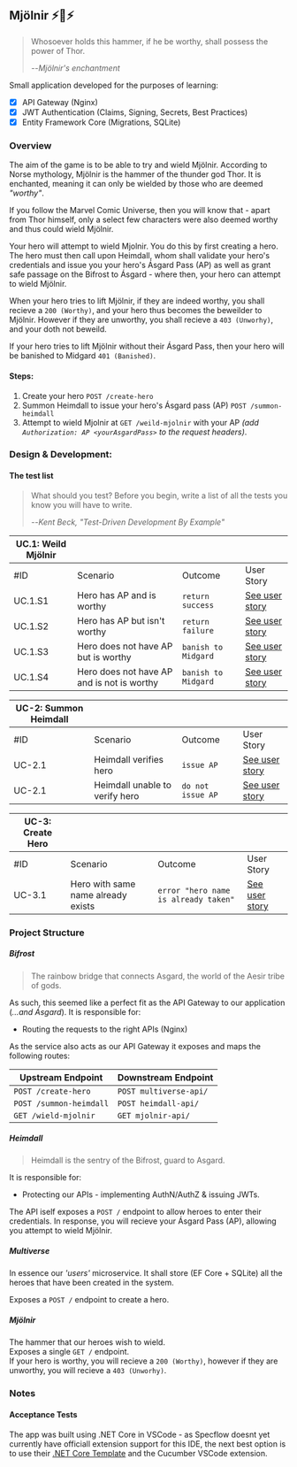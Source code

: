 ## Mjölnir :zap::hammer::zap:

> Whosoever holds this hammer, if he be worthy, shall possess the power of Thor.  
> 
> --<cite>Mjölnir's enchantment</cite>  

Small application developed for the purposes of learning:

- [x] API Gateway (Nginx)
- [x] JWT Authentication (Claims, Signing, Secrets, Best Practices)
- [x] Entity Framework Core (Migrations, SQLite)

### Overview

The aim of the game is to be able to try and wield Mjölnir. According to Norse mythology, Mjölnir is the hammer of the thunder god Thor. It is enchanted, meaning it can only be wielded by those who are deemed _"worthy"_.  

If you follow the Marvel Comic Universe, then you will know that - apart from Thor himself, only a select few characters were also deemed worthy and thus could wield Mjölnir. 

Your hero will attempt to wield Mjolnir. You do this by first creating a hero. The hero must then call upon Heimdall, whom shall validate your hero's credentials and issue you your hero's Ásgard Pass (AP) as well as grant safe passage on the Bifrost to Ásgard - where then, your hero can attempt to wield Mjölnir.

When your hero tries to lift Mjölnir, if they are indeed worthy, you shall recieve a `200 (Worthy)`, and your hero thus becomes the beweilder to Mjölnir. However if they are unworthy, you shall recieve a `403 (Unworhy)`, and your doth not beweild.

If your hero tries to lift Mjölnir without their Ásgard Pass, then your hero will be banished to Midgard `401 (Banished)`. 

#### Steps:

1. Create your hero `POST /create-hero`  
2. Summon Heimdall to issue your hero's Ásgard pass (AP) `POST /summon-heimdall`  
3. Attempt to wield Mjolnir at `GET /weild-mjolnir` with your AP _(add `Authorization: AP <yourAsgardPass>` to the request headers)_.

### Design & Development:

#### The test list

> What should you test? Before you begin, write a list of all the tests you know you will have to write.
>
> --<cite>Kent Beck, "Test-Driven Development By Example"</cite>


| UC.1: Weild Mjölnir |                                            |                     |                                     |
| ------------------- | ------------------------------------------ | ------------------- | ----------------------------------- |
| #ID                 | Scenario                                   | Outcome             | User Story                          |
| UC.1.S1             | Hero has AP and is worthy                  | `return success`    | [See user story](./docs/uc-1-s1.md) |
| UC.1.S2             | Hero has AP but isn't worthy               | `return failure`    | [See user story](./docs/uc-1-s2.md) |
| UC.1.S3             | Hero does not have AP but is worthy        | `banish to Midgard` | [See user story](./docs/uc-1-s3.md) |
| UC.1.S4             | Hero does not have AP and is not is worthy | `banish to Midgard` | [See user story](here)              |


| UC-2: Summon Heimdall |                                |                   |                        |
| --------------------- | ------------------------------ | ----------------- | ---------------------- |
| #ID                   | Scenario                       | Outcome           | User Story             |
| UC-2.1                | Heimdall verifies hero         | `issue AP`        | [See user story](here) |
| UC-2.1                | Heimdall unable to verify hero | `do not issue AP` | [See user story](here) |

| UC-3: Create Hero |                                    |                                      |                        |
| ----------------- | ---------------------------------- | ------------------------------------ | ---------------------- |
| #ID               | Scenario                           | Outcome                              | User Story             |
| UC-3.1            | Hero with same name already exists | `error "hero name is already taken"` | [See user story](here) |

### Project Structure

##### Bifrost

> The rainbow bridge that connects Asgard, the world of the Aesir tribe of gods.

As such, this seemed like a perfect fit as the API Gateway to our application (_...and Ásgard_). It is responsible for: 
* Routing the requests to the right APIs (Nginx)

As the service also acts as our API Gateway it exposes and maps the following routes:

| Upstream Endpoint       | Downstream Endpoint    |
| ----------------------- | ---------------------- |
| `POST /create-hero`     | `POST multiverse-api/` |
| `POST /summon-heimdall` | `POST heimdall-api/`   |
| `GET /wield-mjolnir`    | `GET mjolnir-api/`     |

##### Heimdall 

> Heimdall is the sentry of the Bifrost, guard to Asgard.

It is responsible for: 
* Protecting our APIs - implementing AuthN/AuthZ & issuing JWTs. 

The API iself exposes a `POST /` endpoint to allow heroes to enter their credentials. In response, you will recieve your Ásgard Pass (AP), allowing you attempt to wield Mjölnir.

##### Multiverse
In essence our _'users'_ microservice. It shall store (EF Core + SQLite) all the heroes that have been created in the system. 

Exposes a `POST /` endpoint to create a hero.

##### Mjölnir
The hammer that our heroes wish to wield.   
Exposes a single `GET /` endpoint.   
If your hero is worthy, you will recieve a `200 (Worthy)`, however if they are unworthy, you will recieve a `403 (Unworhy)`.

### Notes
#### Acceptance Tests

The app was built using .NET Core in VSCode - as Specflow doesnt yet currently have officiall extension support for this IDE, the next best option is to use their [.NET Core Template](https://www.nuget.org/packages/SpecFlow.Templates.DotNet) and the Cucumber VSCode extension.